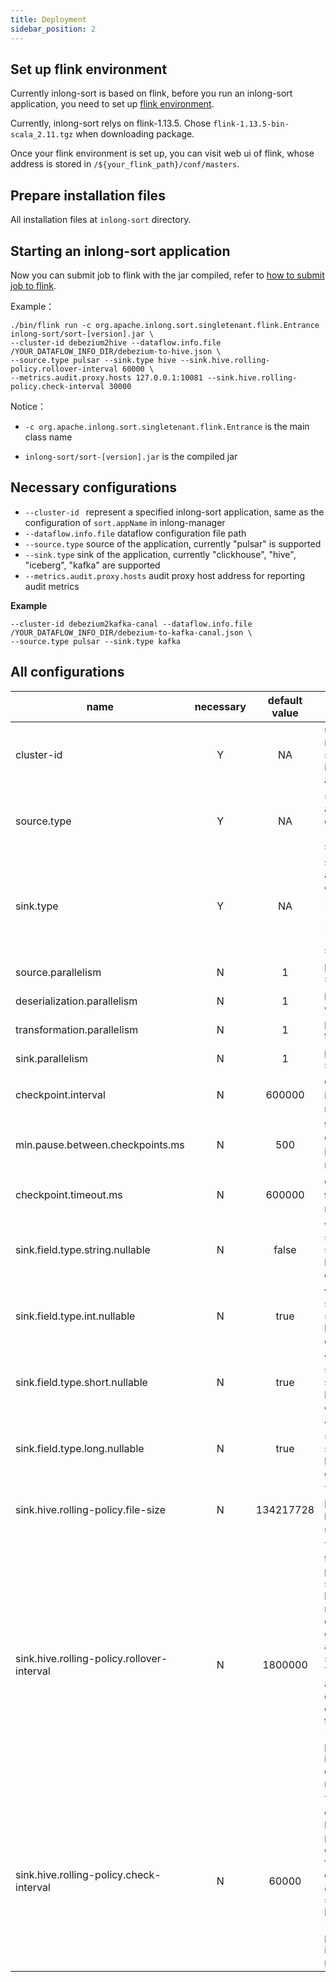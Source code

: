 ```yaml
---
title: Deployment
sidebar_position: 2
---
```


## Set up flink environment
Currently inlong-sort is based on flink, before you run an inlong-sort application,
you need to set up [flink environment](https://nightlies.apache.org/flink/flink-docs-release-1.13/docs/deployment/overview/).

Currently, inlong-sort relys on flink-1.13.5. Chose `flink-1.13.5-bin-scala_2.11.tgz` when downloading package.

Once your flink environment is set up, you can visit web ui of flink, whose address is stored in `/${your_flink_path}/conf/masters`.

## Prepare installation files
All installation files at `inlong-sort` directory.

## Starting an inlong-sort application
Now you can submit job to flink with the jar compiled, refer to [how to submit job to flink](https://nightlies.apache.org/flink/flink-docs-release-1.13/docs/deployment/cli/#submitting-a-job).

Example：
```
./bin/flink run -c org.apache.inlong.sort.singletenant.flink.Entrance inlong-sort/sort-[version].jar \
--cluster-id debezium2hive --dataflow.info.file /YOUR_DATAFLOW_INFO_DIR/debezium-to-hive.json \
--source.type pulsar --sink.type hive --sink.hive.rolling-policy.rollover-interval 60000 \
--metrics.audit.proxy.hosts 127.0.0.1:10081 --sink.hive.rolling-policy.check-interval 30000
```

Notice：

- `-c org.apache.inlong.sort.singletenant.flink.Entrance` is the main class name

- `inlong-sort/sort-[version].jar` is the compiled jar

## Necessary configurations
- `--cluster-id ` represent a specified inlong-sort application, same as the configuration of `sort.appName` in inlong-manager
- `--dataflow.info.file` dataflow configuration file path
- `--source.type` source of the application, currently "pulsar" is supported
- `--sink.type` sink of the application, currently "clickhouse", "hive", "iceberg", "kafka" are supported
- `--metrics.audit.proxy.hosts` audit proxy host address for reporting audit metrics

**Example**
```
--cluster-id debezium2kafka-canal --dataflow.info.file /YOUR_DATAFLOW_INFO_DIR/debezium-to-kafka-canal.json \
--source.type pulsar --sink.type kafka
```

## All configurations
| name                                       | necessary | default value | description                                                                                                                                                                                                                                 |
|--------------------------------------------|:---------:|:-------------:|---------------------------------------------------------------------------------------------------------------------------------------------------------------------------------------------------------------------------------------------|
| cluster-id                                 |     Y     |      NA       | used to represent a specified inlong-sort application                                                                                                                                                                                       |
| source.type                                |     Y     |      NA       | source of the application, currently "pulsar" is supported                                                                                                                                                                                  |
| sink.type                                  |     Y     |      NA       | sink of the application, currently "clickhouse", "hive", "iceberg" and "kafka" are supported                                                                                                                                                |
| source.parallelism                         |     N     |       1       | parallelism of source                                                                                                                                                                                                                       |
| deserialization.parallelism                |     N     |       1       | parallelism of deserialization                                                                                                                                                                                                              |
| transformation.parallelism                 |     N     |       1       | parallelism of transformation                                                                                                                                                                                                               |
| sink.parallelism                           |     N     |       1       | parallelism of sink                                                                                                                                                                                                                         |
| checkpoint.interval                        |     N     |    600000     | checkpoint interval，unit: ms                                                                                                                                                                                                                |
| min.pause.between.checkpoints.ms           |     N     |      500      | the minimal checkpoint interval, unit：ms                                                                                                                                                                                                    |
| checkpoint.timeout.ms                      |     N     |    600000     | checkpoint timeout，unit: ms                                                                                                                                                                                                                 |
| sink.field.type.string.nullable            |     N     |     false     | whether the sink field of string type can be null or empty                                                                                                                                                                                  |
| sink.field.type.int.nullable               |     N     |     true      | whether the sink field of string type can be null or empty                                                                                                                                                                                  |
| sink.field.type.short.nullable             |     N     |     true      | whether the sink field of string type can be null or empty                                                                                                                                                                                  |
| sink.field.type.long.nullable              |     N     |     true      | whether the sink field of string type can be null or empty                                                                                                                                                                                  |
| sink.hive.rolling-policy.file-size         |     N     |   134217728   | The maximum part file size before rolling，unit: byte                                                                                                                                                                                        |
| sink.hive.rolling-policy.rollover-interval |     N     |    1800000    | The maximum time duration a part file can stay open before rolling(by default long enough to avoid too many small files). The frequency at which this is checked is controlled by the 'sink.rolling-policy.check-interval' option. Unit: ms |
| sink.hive.rolling-policy.check-interval    |     N     |     60000     | The interval for checking time based rolling policies. This controls the frequency to check whether a part file should rollover based on 'sink.rolling-policy.rollover-interval'. Unit: ms                                                  |